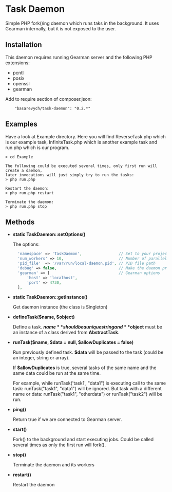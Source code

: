 Task Daemon
===========

Simple PHP fork()ing daemon which runs taks in the background. It uses
Gearman internally, but it is not exposed to the user.

Installation
------------

This daemon requires running Gearman server and the following PHP extensions:

* pcntl
* posix
* openssl
* gearman

Add to require section of composer.json:

```
    "basarevych/task-daemon": "0.2.*"
```
 
Examples
--------

Have a look at Example directory. Here you will find ReverseTask.php which is our example task,
InfiniteTask.php which is another example task and run.php which is our program.

```shell
> cd Example

The following could be executed several times, only first run will create a daemon,
later invocations will just simply try to run the tasks:
> php run.php

Restart the daemon:
> php run.php restart

Terminate the daemon:
> php run.php stop
```

Methods
-------

* **static TaskDaemon::setOptions()**

  The options:

  ```php
    'namespace' => 'TaskDaemon',                // Set to your project name
    'num_workers' => 10,                        // Number of parallel workers
    'pid_file'  => '/var/run/local-daemon.pid', // PID file path
    'debug' => false,                           // Make the daemon print debug info
    'gearman' => [                              // Gearman options
        'host' => 'localhost',
        'port' => 4730,
    ],
  ```

* **static TaskDaemon::getInstance()**

  Get daemon instance (the class is Singleton)

* **defineTask($name, $object)**

  Define a task. **$name** should be a unique string and **$object** must be an instance of a class
  derived from **AbstractTask**.

* **runTask($name, $data = null, $allowDuplicates = false)**

  Run previously defined task. **$data** will be passed to the task (could be an integer, string or array).

  If **$allowDuplicates** is true, several tasks of the same name and the same data could be run at the same time.

  For example, while runTask('task1', "data1") is executing call to the same task: runTask("task1", "data1")
  will be ignored. But task with a different name or data: runTask("task1", "otherdata") or runTask("task2")
  will be run.

* **ping()**

  Return true if we are connected to Gearman server.

* **start()**

  Fork() to the background and start executing jobs. Could be called several times as only the first
  run will fork().

* **stop()**

  Terminate the daemon and its workers

* **restart()**

  Restart the daemon
